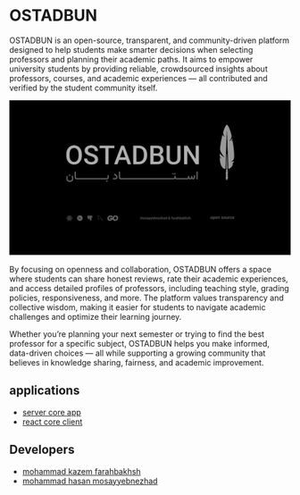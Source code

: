 # OSTADBUN
OSTADBUN is an open-source, transparent, and community-driven platform designed to help students make smarter decisions when selecting professors and planning their academic paths. It aims to empower university students by providing reliable, crowdsourced insights about professors, courses, and academic experiences — all contributed and verified by the student community itself.

![OSTADBUN](image.svg)

By focusing on openness and collaboration, OSTADBUN offers a space where students can share honest reviews, rate their academic experiences, and access detailed profiles of professors, including teaching style, grading policies, responsiveness, and more. The platform values transparency and collective wisdom, making it easier for students to navigate academic challenges and optimize their learning journey.

Whether you’re planning your next semester or trying to find the best professor for a specific subject, OSTADBUN helps you make informed, data-driven choices — all while supporting a growing community that believes in knowledge sharing, fairness, and academic improvement.


## applications

- [server core app](https://github.com/ostadbun/server)
- [react core client](https://github.com/ostadbun/Web-core)


## Developers

- [mohammad kazem farahbakhsh](https://github.com/Mohammadfarahbakhsh)
- [mohammad hasan mosayyebnezhad](https://github.com/mosayyebnezhad)

